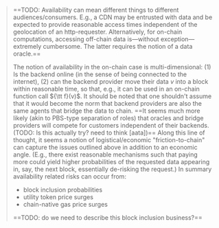 > ==TODO: Availability can mean different things to different audiences/consumers. E.g., a CDN may be entrusted with data and be expected to provide reasonable access times independent of the geolocation of an http-requester. Alternatively, for on-chain computations, accessing off-chain data is—without exception—extremely cumbersome. The latter requires the notion of a data oracle.== 
>
> The notion of availability in the on-chain case is multi-dimensional: (1) Is the backend online (in the sense of being connected to the internet), (2) can the backend provider move their data $v$ into a block within reasonable time, so that, e.g., it can be used in an on-chain function call ${\tt f}(v)$. It should be noted that one shouldn't assume that it would become the norm that backend providers are also the same agents that bridge the data to chain. ==It seems much more likely (akin to PBS-type separation of roles) that oracles and bridge providers will compete for customers independent of their backends. (TODO: Is this actually try?  need to think [aata])== Along this line of thought, it seems a notion of logistical/economic "friction-to-chain" can capture the issues outlined above in addition to an economic angle. (E.g., there exist reasonable mechanisms such that paying more could yield higher probabilities of the requested data appearing in, say, the next block, essentially de-risking the request.) In summary availability related risks can occur from:
>
> * block inclusion probabilities
> * utility token price surges
> * chain-native gas price surges
>
> ==TODO: do we need to describe this block inclusion business?==
